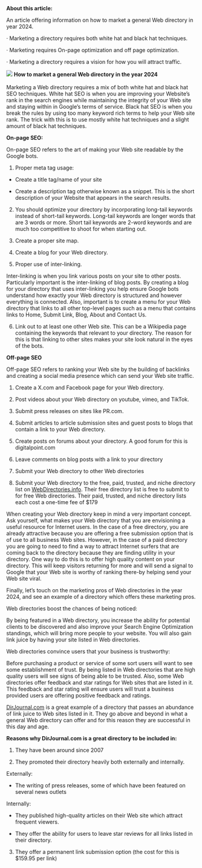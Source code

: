 <div>
<b>About this article:</b>   

An article offering information on how to market a general Web directory in year 2024.

· Marketing a directory requires both white hat and black hat techniques.

· Marketing requires On-page optimization and off page optimization.

· Marketing a directory requires a vision for how you will attract traffic.

<img src="https://github.com/webdirectories/How-To-Market-A-General-Web-Directory-In-The-Year-2024/blob/main/How%20To%20Gain%20An%20Edge%20With%20Web%20Directories.jpg" />  
<b>How to market a general Web directory in the year 2024</b>
<br><br>
Marketing a Web directory requires a mix of both white hat and black hat SEO techniques. White hat SEO is when you are improving your Website’s rank in the search engines while maintaining the integrity of your Web site and staying within in Google’s terms of service. Black hat SEO is when you break the rules by using too many keyword rich terms to help your Web site rank. The trick with this is to use mostly white hat techniques and a slight amount of black hat techniques.

<b>On-page SEO:</b>

On-page SEO refers to the art of making your Web site readable by the Google bots.

1) Proper meta tag usage:

- Create a title tag/name of your site

- Create a description tag otherwise known as a snippet. This is the short description of your Website that appears in the search results.

2) You should optimize your directory by incorporating long-tail keywords instead of short-tail keywords. Long-tail keywords are longer words that are 3 words or more. Short tail keywords are 2-word keywords and are much too competitive to shoot for when starting out.

3) Create a proper site map.

4) Create a blog for your Web directory.

5) Proper use of inter-linking.

Inter-linking is when you link various posts on your site to other posts. Particularly important is the inter-linking of blog posts. By creating a blog for your directory that uses inter-linking you help ensure Google bots understand how exactly your Web directory is structured and however everything is connected. Also, important is to create a menu for your Web directory that links to all other top-level pages such as a menu that contains links to Home, Submit Link, Blog, About and Contact Us.

6) Link out to at least one other Web site. This can be a Wikipedia page containing the keywords that relevant to your directory. The reason for this is that linking to other sites makes your site look natural in the eyes of the bots.

<b>Off-page SEO</b>

Off-page SEO refers to ranking your Web site by the building of backlinks and creating a social media presence which can send your Web site traffic.

1. Create a X.com and Facebook page for your Web directory.

2. Post videos about your Web directory on youtube, vimeo, and TikTok.

3. Submit press releases on sites like PR.com.

4. Submit articles to article submission sites and guest posts to blogs that contain a link to your Web directory.

5. Create posts on forums about your directory. A good forum for this is digitalpoint.com

6. Leave comments on blog posts with a link to your directory

7. Submit your Web directory to other Web directories

8. Submit your Web directory to the free, paid, trusted, and niche directory list on <a href="https://webdirectories.info">WebDirectories.info</a>. Their free directory list is free to submit to for free Web directories. Their paid, trusted, and niche directory lists each cost a one-time fee of $179

When creating your Web directory keep in mind a very important concept. Ask yourself, what makes your Web directory that you are envisioning a useful resource for Internet users. In the case of a free directory, you are already attractive because you are offering a free submission option that is of use to all business Web sites. However, in the case of a paid directory you are going to need to find a way to attract Internet surfers that are coming back to the directory because they are finding utility in your directory. One way to do this is to offer high quality content on your directory. This will keep visitors returning for more and will send a signal to Google that your Web site is worthy of ranking there-by helping send your Web site viral.

Finally, let’s touch on the marketing pros of Web directories in the year 2024, and see an example of a directory which offers these marketing pros.

Web directories boost the chances of being noticed:

By being featured in a Web directory, you increase the ability for potential clients to be discovered and also improve your Search Engine Optimization standings, which will bring more people to your website. You will also gain link juice by having your site listed in Web directories.

Web directories convince users that your business is trustworthy:

Before purchasing a product or service of some sort users will want to see some establishment of trust. By being listed in Web directories that are high quality users will see signs of being able to be trusted. Also, some Web directories offer feedback and star ratings for Web sites that are listed in it. This feedback and star rating will ensure users will trust a business provided users are offering positive feedback and ratings.

<a href="https://www.dirjournal.com">DirJournal.com</a> is a great example of a directory that passes an abundance of link juice to Web sites listed in it. They go above and beyond in what a general Web directory can offer and for this reason they are successful in this day and age.

<b>Reasons why DirJournal.com is a great directory to be included in:</b>

1. They have been around since 2007

2. They promoted their directory heavily both externally and internally.


Externally:

- The writing of press releases, some of which have been featured on several news outlets

Internally:

- They published high-quality articles on their Web site which attract frequent viewers.

- They offer the ability for users to leave star reviews for all links listed in their directory.

3. They offer a permanent link submission option (the cost for this is $159.95 per link)
</div>
